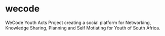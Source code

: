 # wecode
WeCode Youth Acts Project creating a social platform for Networking, Knowledge Sharing, Planning and Self Motiating for Youth of South Africa.
